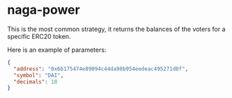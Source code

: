 # naga-power

This is the most common strategy, it returns the balances of the voters for a specific ERC20 token.

Here is an example of parameters:

```json
{
  "address": "0x6b175474e89094c44da98b954eedeac495271d0f",
  "symbol": "DAI",
  "decimals": 18
}
```
